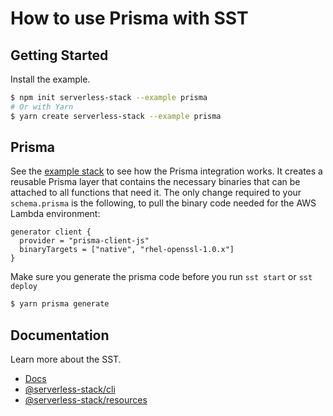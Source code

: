 # How to use Prisma with SST

## Getting Started

Install the example.

```bash
$ npm init serverless-stack --example prisma
# Or with Yarn
$ yarn create serverless-stack --example prisma
```

## Prisma

See the [example stack](stacks/index.ts) to see how the Prisma integration works. It creates a reusable Prisma layer that contains the necessary binaries that can be attached to all functions that need it. The only change required to your `schema.prisma` is the following, to pull the binary code needed for the AWS Lambda environment:

```
generator client {
  provider = "prisma-client-js"
  binaryTargets = ["native", "rhel-openssl-1.0.x"]
}
```

Make sure you generate the prisma code before you run `sst start` or `sst deploy`

```bash
$ yarn prisma generate
```

## Documentation

Learn more about the SST.

- [Docs](https://docs.sst.dev/)
- [@serverless-stack/cli](https://docs.sst.dev/packages/cli)
- [@serverless-stack/resources](https://docs.sst.dev/packages/resources)
